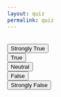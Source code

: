 ```yaml
---
layout: quiz
permalink: quiz
---
```


<p id="points" class="font-italic text-default"></p>
<p id="quiz"></p>
<br>
<button class="btn quiz-box btn-dark-green py-3">Strongly True</button>
<br>
<button class="btn quiz-box btn-success py-3">True</button>
<br>
<button class="btn quiz-box btn-blue-grey py-3">Neutral</button>
<br>
<button class="btn quiz-box btn-danger py-3">False</button>
<br>
<button class="btn quiz-box btn-unique py-3">Strongly False</button>